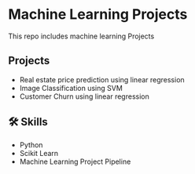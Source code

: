 
# Machine Learning Projects

This repo includes machine learning Projects




## Projects

- Real estate price prediction using linear regression
- Image Classification using SVM
- Customer Churn using linear regression






## 🛠 Skills


- Python
- Scikit Learn
- Machine Learning Project Pipeline
